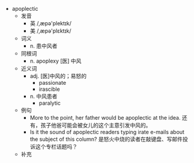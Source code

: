 - apoplectic
  - 发音
    - 英 /,æpə'plektɪk/
    - 美 /,æpə'plɛktɪk/
  - 词义
    - n. 患中风者
  - 同根词
    - n. apoplexy [医] 中风
  - 近义词
    - adj. [医]中风的；易怒的
      - passionate
      - irascible
    - n. 中风患者
      - paralytic
  - 例句
    - More to the point, her father would be apoplectic at the idea. 还有，孩子他爸可能会被女儿的这个主意引发中风的。
    - Is it the sound of apoplectic readers typing irate e-mails about the subject of this column? 是怒火中烧的读者在敲键盘、写邮件投诉这个专栏话题吗？
  - 补充